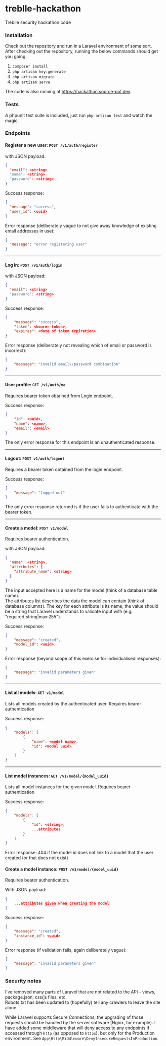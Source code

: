 # treblle-hackathon
Treblle security hackathon code

### Installation
Check out the repository and run in a Laravel environment of some sort.
After checking out the repository, running the below commands should get you going:
1. `composer install`
2. `php artisan key:generate`
3. `php artisan migrate`
4. `php artisan serve`

The code is also running at https://hackathon.source-pot.dev.

### Tests
A phpunit test suite is included, just run `php artisan test` and watch the magic.

### Endpoints

#### Register a new user: `POST /v1/auth/register`
with JSON payload:
```json
{
  "email": <string>
  "name": <string>
  "password": <string>
}
```

Success response:
```json
{
  "message": "success",
  "user_id": <uuid>
}
```

Error response (deliberately vague to not give away knowledge of existing email addresses in use):
```json
{
  "message": "error registering user"
}
```

---
#### Log in: `POST /v1/auth/login`
with JSON payload:
```json
{
  "email": <string>
  "password": <string>
}
```

Success response:
```json
{
    "message": "success",
    "token": <bearer token>,
    "expires": <date of token expiration>
}
```

Error response (deliberately not revealing which of email or password is incorrect):
```json
{
    "message": "invalid email\/password combination"
}
```


---
#### User profile: `GET /v1/auth/me`
Requires bearer token obtained from Login endpoint.  

Success response:
```json
{
	"id": <uuid>,
	"name": <name>,
	"email": <email>
}
```

The only error response for this endpoint is an unauthenticated response.


---
#### Logout: `POST v1/auth/logout`
Requires a bearer token obtained from the login endpoint.

Success response:
```json
{
    "message": "logged out"
}
```

The only error response returned is if the user fails to authenticate with the bearer token.


---
#### Create a model: `POST v1/model`
Requires bearer authentication.

with JSON payload:
```json
{
  "name": <string>,
  "attributes": {
    "attribute_name": <string>
  }
}
```

The input accepted here is a name for the model (think of a database table name).  
The attributes list describes the data the model can contain (think of database columns).
The key for each attribute is its name, the value should be a string that Laravel understands
to validate input with (e.g. "required|string|max:255").


Success response:
```json
{
    "message": "created",
    "model_id": <uuid>
}
```

Error response (beyond scope of this exercise for individualised responses):
```json
{
    "message": "invalid parameters given"
}
```


---
#### List all models: `GET v1/model`
Lists all models created by the authenticated user.
Requires bearer authentication.

Success response:
```json
{
	"models": [
        {
            "name": <model name>,
            "id": <model uuid>
        }
    ]
}
```
---
#### List model instances: `GET /v1/model/{model_uuid}`
Lists all model instances for the given model.
Requires bearer authentication.

Success response:
```json
{
	"models": [
        {
            "id": <string>,
            ...attributes
        }
    ]
}
```

Error response:
404 if the model id does not link to a model that the user created (or that does not exist)
#### Create a model instance: `POST /v1/model/{model_uuid}`
Requires bearer authentication.

With JSON payload:
```json
{
    ...attributes given when creating the model
}
```

Success response:
```json
{
    "message": "created",
    "instance_id": <uuid>
}
```

Error response (if validation fails, again deliberately vague):
```json
{
	"message": "invalid parameters given"
}
```

### Security notes

I've removed many parts of Laravel that are not related to the API - views, package.json, css/js files, etc.  
Robots.txt has been updated to (hopefully) tell any crawlers to leave the site alone.  

While Laravel supports Secure Connections, the upgrading of those requests should be handled by the server software (Nginx, for example).
I have added some middleware that will deny access to any endpoints if accessed through `http` (as opposed to `https`), but only for the Production environment.
See `App\Http\Middleware\DenyInsecureRequestsInProduction`.
